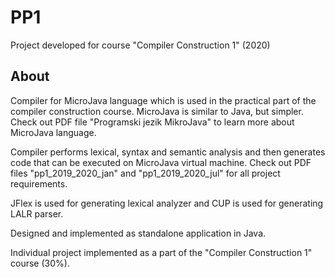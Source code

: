 # PP1

Project developed for course "Compiler Construction 1" (2020)

## About
Compiler for MicroJava language which is used in the practical part of the compiler construction course. MicroJava is similar to Java, but simpler. Check out PDF file "Programski jezik MikroJava" to learn more about MicroJava language. 

Compiler performs lexical, syntax and semantic analysis and then generates code that can be executed on MicroJava virtual machine. Check out PDF files "pp1_2019_2020_jan" and "pp1_2019_2020_jul" for all project requirements.

JFlex is used for generating lexical analyzer and CUP is used for generating LALR parser. 

Designed and implemented as standalone application in Java.

Individual project implemented as a part of the "Compiler Construction 1" course (30%).

